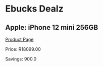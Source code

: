 
# Ebucks Dealz
## Apple: iPhone 12 mini 256GB
[Product Page](https://www.ebucks.com/web/shop/productSelected.do?prodId=1069538767&catId=1126033699)

Price: R18099.00

Savings: 900.0


	